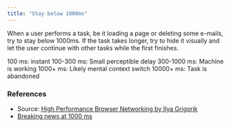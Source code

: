 ```yaml
---
title: "Stay below 1000ms"
---
```


When a user performs a task, be it loading a page or deleting some e-mails, try to stay below 1000ms. If the task takes longer, try to hide it visually and let the user continue with other tasks while the first finishes.

100 ms: instant
100-300 ms: Small perceptible delay
300-1000 ms: Machine is working
1000+ ms: Likely mental context switch
10000+ ms: Task is abandoned

### References

- Source: [High Performance Browser Networking by Ilya Grigorik](http://chimera.labs.oreilly.com/books/1230000000545)
- [Breaking news at 1000 ms](http://vimeo.com/100505617)
